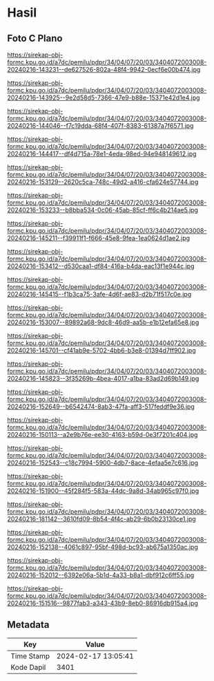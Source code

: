 # Hasil

## Foto C Plano

https://sirekap-obj-formc.kpu.go.id/a7dc/pemilu/pdpr/34/04/07/20/03/3404072003008-20240216-143231--de627526-802a-48f4-9942-0ecf6e00b474.jpg

https://sirekap-obj-formc.kpu.go.id/a7dc/pemilu/pdpr/34/04/07/20/03/3404072003008-20240216-143925--9e2d58d5-7366-47e9-b88e-15371e42d1e4.jpg

https://sirekap-obj-formc.kpu.go.id/a7dc/pemilu/pdpr/34/04/07/20/03/3404072003008-20240216-144046--f7c19dda-68f4-407f-8383-61387a7f6571.jpg

https://sirekap-obj-formc.kpu.go.id/a7dc/pemilu/pdpr/34/04/07/20/03/3404072003008-20240216-144417--df4d715a-78e1-4eda-98ed-94e948149612.jpg

https://sirekap-obj-formc.kpu.go.id/a7dc/pemilu/pdpr/34/04/07/20/03/3404072003008-20240216-153129--2620c5ca-748c-49d2-a416-cfa624e57744.jpg

https://sirekap-obj-formc.kpu.go.id/a7dc/pemilu/pdpr/34/04/07/20/03/3404072003008-20240216-153233--b8bba534-0c06-45ab-85cf-ff6c4b214ae5.jpg

https://sirekap-obj-formc.kpu.go.id/a7dc/pemilu/pdpr/34/04/07/20/03/3404072003008-20240216-145211--f39911f1-f666-45e8-9fea-1ea0624d1ae2.jpg

https://sirekap-obj-formc.kpu.go.id/a7dc/pemilu/pdpr/34/04/07/20/03/3404072003008-20240216-153412--d530caa1-df84-416a-b4da-eac13f1e944c.jpg

https://sirekap-obj-formc.kpu.go.id/a7dc/pemilu/pdpr/34/04/07/20/03/3404072003008-20240216-145415--f1b3ca75-3afe-4d6f-ae83-d2b71f517c0e.jpg

https://sirekap-obj-formc.kpu.go.id/a7dc/pemilu/pdpr/34/04/07/20/03/3404072003008-20240216-153007--89892a68-9dc8-46d9-aa5b-e1b12efa65e8.jpg

https://sirekap-obj-formc.kpu.go.id/a7dc/pemilu/pdpr/34/04/07/20/03/3404072003008-20240216-145701--cf41ab9e-5702-4bb6-b3e8-01394d7ff902.jpg

https://sirekap-obj-formc.kpu.go.id/a7dc/pemilu/pdpr/34/04/07/20/03/3404072003008-20240216-145823--3f35269b-4bea-4017-a1ba-83ad2d69b149.jpg

https://sirekap-obj-formc.kpu.go.id/a7dc/pemilu/pdpr/34/04/07/20/03/3404072003008-20240216-152649--b6542474-8ab3-47fa-aff3-517feddf9e36.jpg

https://sirekap-obj-formc.kpu.go.id/a7dc/pemilu/pdpr/34/04/07/20/03/3404072003008-20240216-150113--a2e9b76e-ee30-4163-b59d-0e3f7201c404.jpg

https://sirekap-obj-formc.kpu.go.id/a7dc/pemilu/pdpr/34/04/07/20/03/3404072003008-20240216-152543--c18c7994-5900-4db7-8ace-4efaa5e7c616.jpg

https://sirekap-obj-formc.kpu.go.id/a7dc/pemilu/pdpr/34/04/07/20/03/3404072003008-20240216-151900--45f284f5-583a-44dc-9a8d-34ab965c97f0.jpg

https://sirekap-obj-formc.kpu.go.id/a7dc/pemilu/pdpr/34/04/07/20/03/3404072003008-20240216-181142--3610fd09-8b54-4f4c-ab29-6b0b23130ce1.jpg

https://sirekap-obj-formc.kpu.go.id/a7dc/pemilu/pdpr/34/04/07/20/03/3404072003008-20240216-152138--4061c897-95bf-498d-bc93-ab675a1350ac.jpg

https://sirekap-obj-formc.kpu.go.id/a7dc/pemilu/pdpr/34/04/07/20/03/3404072003008-20240216-152012--6392e06a-5b1d-4a33-b8a1-dbf912c6ff55.jpg

https://sirekap-obj-formc.kpu.go.id/a7dc/pemilu/pdpr/34/04/07/20/03/3404072003008-20240216-151516--9877fab3-a343-43b9-8eb0-86916db915a4.jpg


## Metadata

| Key        | Value               |
| ---------- | ------------------- |
| Time Stamp | 2024-02-17 13:05:41 |
| Kode Dapil | 3401                |



